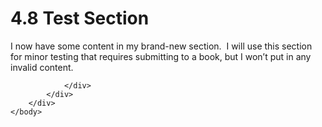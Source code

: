 <html dir="LTR" xmlns:mshelp="http://msdn.microsoft.com/mshelp" xmlns:ddue="http://ddue.schemas.microsoft.com/authoring/2003/5" xmlns:xlink="http://www.w3.org/1999/xlink" xmlns:tool="http://www.microsoft.com/tooltip">
    <head>
        <meta http-equiv="Content-Type" content="text/html; CHARSET=utf-8"></meta>
        <meta name="save" content="history"></meta>
        <title>4.8 Test Section</title>
        <xml>
            <mshelp:toctitle title="4.8 Test Section"></mshelp:toctitle>
            <mshelp:rltitle title="[MS-CANARYBLOCK]: Test Section"></mshelp:rltitle>
            <mshelp:keyword index="A" term="c6c09dd3-69e5-46d0-be62-210f848940b3"></mshelp:keyword>
            <mshelp:attr name="DCSext.ContentType" value="open specification"></mshelp:attr>
            <mshelp:attr name="AssetID" value="c6c09dd3-69e5-46d0-be62-210f848940b3"></mshelp:attr>
            <mshelp:attr name="TopicType" value="kbRef"></mshelp:attr>
            <mshelp:attr name="DCSext.Title" value="[MS-CANARYBLOCK]: Test Section" />
        </xml>
    </head>
    <body>
        <div id="header">
            <h1 class="heading">4.8 Test Section</h1>
        </div>
        <div id="mainSection">
            <div id="mainBody">
                <div id="allHistory" class="saveHistory"></div>
                <div id="sectionSection0" class="section" name="collapseableSection">
                    

<p>I now have some content in my brand-new section.  I will use
this section for minor testing that requires submitting to a book, but I won’t
put in any invalid content.</p>


                </div>
            </div>
        </div>
    </body>
</html>